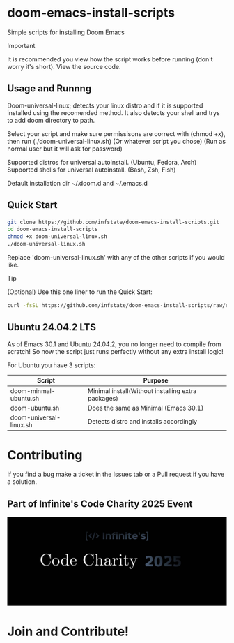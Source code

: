 # doom-emacs-install-scripts

Simple scripts for installing Doom Emacs

> [!IMPORTANT]  
> It is recommended you view how the script works before running (don't worry it's short). View the source code.

## Usage and Runnng

Doom-universal-linux; detects your linux distro and if it is supported installed using the recomended method.
It also detects your shell and trys to add doom directory to path.

Select your script and make sure permissisons are correct with (chmod +x), then run (./doom-universal-linux.sh) (Or whatever script you chose)
(Run as normal user but it will ask for password)

Supported distros for universal autoinstall. (Ubuntu, Fedora, Arch)
Supported shells for universal autoinstall. (Bash, Zsh, Fish)

Default installation dir ~/.doom.d and ~/.emacs.d

## Quick Start

```bash
git clone https://github.com/infstate/doom-emacs-install-scripts.git
cd doom-emacs-install-scripts
chmod +x doom-universal-linux.sh
./doom-universal-linux.sh
```

Replace 'doom-universal-linux.sh' with any of the other scripts if you would like.

> [!TIP]
> (Optional) Use this one liner to run the Quick Start:

```bash
curl -fsSL https://github.com/infstate/doom-emacs-install-scripts/raw/refs/heads/main/quickstart.sh | sh
```

## Ubuntu 24.04.2 LTS

As of Emacs 30.1 and Ubuntu 24.04.2, you no longer need to compile from scratch!
So now the script just runs perfectly without any extra install logic!

For Ubuntu you have 3 scripts:

| Script                  | Purpose                                            |
| ----------------------- | -------------------------------------------------- |
| doom-minmal-ubuntu.sh   | Minimal install(Without installing extra packages) |
| doom-ubuntu.sh          | Does the same as Minimal (Emacs 30.1)              |
| doom-universal-linux.sh | Detects distro and installs accordingly            |

# Contributing

If you find a bug make a ticket in the Issues tab or a Pull request if you have a solution.

## Part of Infinite's Code Charity 2025 Event

![CharityBanner](https://raw.githubusercontent.com/infstate/wrenchlib/refs/heads/main/docs/assets/BannerCharity.jpg)

# Join and Contribute!
